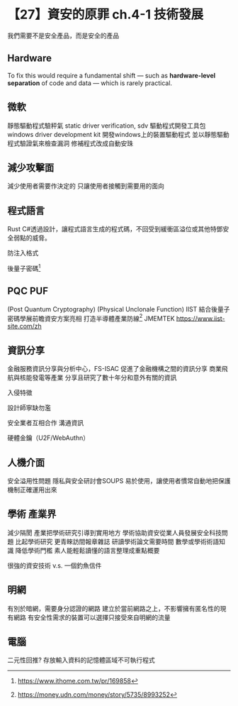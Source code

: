 # 【27】資安的原罪 ch.4-1 技術發展

我們需要不是安全產品，而是安全的產品

## Hardware
To fix this would require a fundamental shift — such as **hardware-level separation** of code and data — which is rarely practical.

## 微軟
靜態驅動程式驗秤氣 static driver verification, sdv 驅動程式開發工具包　windows driver development kit
開發windows上的裝置驅動程式 並以靜態驅動程式驗證氣來檢查漏洞
修補程式改成自動安珠

## 減少攻擊面
減少使用者需要作決定的
只讓使用者接觸到需要用的面向

## 程式語言
Rust C#透過設計，讓程式語言生成的程式碼，不回受到緩衝區溢位或其他特鄧安全弱點的威脅。

防注入格式

後量子密碼[^1]
## PQC PUF
(Post Quantum Cryptography) (Physical Unclonale Function)
IIST 結合後量子密碼學展前瞻資安方案亮相 打造半導體產業防線[^2]
JMEMTEK
https://www.iist-site.com/zh


## 資訊分享
金融服務資訊分享與分析中心，FS-ISAC 促進了金融機構之間的資訊分享
商業飛航與核能發電等產業 分享且研究了數十年分和意外有關的資訊

入侵特徵

設計師寧缺勿濫

安全業者互相合作 溝通資訊 

硬體金鑰（U2F/WebAuthn）

## 人機介面
安全溢用性問題
隱私與安全研討會SOUPS
易於使用，讓使用者慣常自動地把保護機制正確運用出來

## 學術 產業界
減少隔閡 產業把學術研究引導到實用地方 學術協助資安從業人員發展安全科技問題
比起學術研究 更青睞訪間報章雜誌 研讀學術論文需要時間 數學或學術術語知識
降低學術門檻 素人能輕鬆讀懂的語言整理成重點概要

很強的資安技術 v.s. 一個釣魚信件

## 明網
有別於暗網，需要身分認證的網路
建立於當前網路之上，不影響擁有匿名性的現有網路
有安全性需求的裝置可以選擇只接受來自明網的流量

## 電腦
二元性回推?
存放輸入資料的記憶體區域不可執行程式


[^1]: https://www.ithome.com.tw/pr/169858
[^2]: https://money.udn.com/money/story/5735/8993252
[^3]: https://cybersec.ithome.com.tw/2025/en/exhibition-page/2795